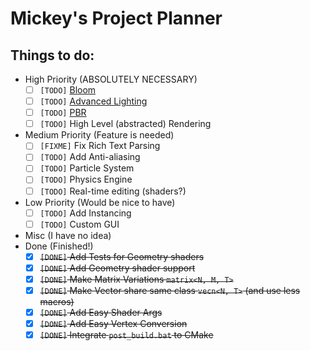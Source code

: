 # Mickey's Project Planner
## Things to do: 
- High Priority (ABSOLUTELY NECESSARY)
  * [ ] `[TODO]` [Bloom](https://learnopengl.com/Advanced-Lighting/Bloom)
  * [ ] `[TODO]` [Advanced Lighting](https://learnopengl.com/Advanced-Lighting/Bloom)
  * [ ] `[TODO]` [PBR](https://learnopengl.com/PBR/Theory)
  * [ ] `[TODO]` High Level (abstracted) Rendering
- Medium Priority (Feature is needed)
  * [ ] `[FIXME]` Fix Rich Text Parsing
  * [ ] `[TODO]` Add Anti-aliasing
  * [ ] `[TODO]` Particle System
  * [ ] `[TODO]` Physics Engine
  * [ ] `[TODO]` Real-time editing (shaders?)
- Low Priority (Would be nice to have)
  * [ ] `[TODO]` Add Instancing
  * [ ] `[TODO]` Custom GUI
- Misc (I have no idea)
- Done (Finished!)
  * [X] ~~`[DONE]` Add Tests for Geometry shaders~~
  * [X] ~~`[DONE]` Add Geometry shader support~~
  * [X] ~~`[DONE]` Make Matrix Variations `matrix<N, M, T>`~~
  * [X] ~~`[DONE]` Make Vector share same class `vecn<N, T>` (and use less macros)~~
  * [X] ~~`[DONE]` Add Easy Shader Args~~
  * [X] ~~`[DONE]` Add Easy Vertex Conversion~~
  * [X] ~~`[DONE]` Integrate `post_build.bat` to CMake~~
